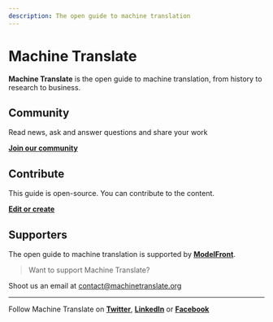 ```yaml
---
description: The open guide to machine translation
---
```


# Machine Translate

**Machine Translate** is the open guide to machine translation, from history to research to business.

## Community

Read news, ask and answer questions and share your work

[**Join our community**](https://form.typeform.com/c/ndac7OIs)

## Contribute

This guide is open-source. You can contribute to the content.

[**Edit or create**](https://github.com/machinetranslate/machinetranslate.org)

## Supporters

The open guide to machine translation is supported by [**ModelFront**](https://modelfront.com).

> Want to support Machine Translate?

Shoot us an email at [contact@machinetranslate.org](mailto:contact@machinetranslate.org)

---

Follow Machine Translate on [**Twitter**](https://twitter.com/machtranslate), [**LinkedIn**](https://linkedin.com/company/machinetranslate) or [**Facebook**](https://facebook.com/machinetranslate)

